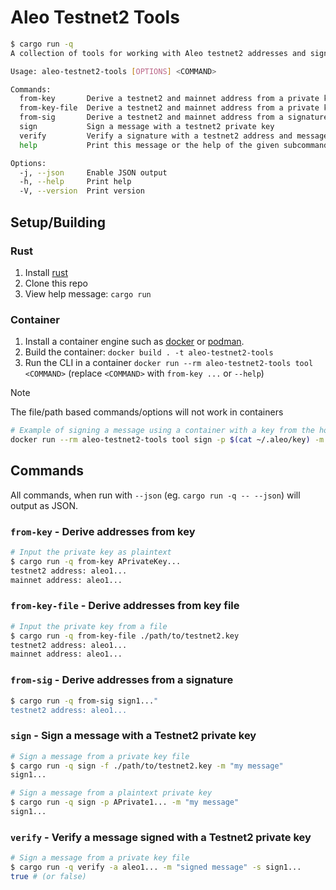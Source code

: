 # Aleo Testnet2 Tools

```bash
$ cargo run -q
A collection of tools for working with Aleo testnet2 addresses and signatures

Usage: aleo-testnet2-tools [OPTIONS] <COMMAND>

Commands:
  from-key       Derive a testnet2 and mainnet address from a private key
  from-key-file  Derive a testnet2 and mainnet address from a private key file
  from-sig       Derive a testnet2 and mainnet address from a signature
  sign           Sign a message with a testnet2 private key
  verify         Verify a signature with a testnet2 address and message
  help           Print this message or the help of the given subcommand(s)

Options:
  -j, --json     Enable JSON output
  -h, --help     Print help
  -V, --version  Print version
```

## Setup/Building

### Rust

1. Install [rust](https://www.rust-lang.org/tools/install)
1. Clone this repo
1. View help message: `cargo run`

### Container

1. Install a container engine such as [docker](https://docs.docker.com/engine/install/) or [podman](https://podman.io/docs/installation).
1. Build the container: `docker build . -t aleo-testnet2-tools`
1. Run the CLI in a container `docker run --rm aleo-testnet2-tools tool <COMMAND>` (replace `<COMMAND>` with `from-key ...` or `--help`)

> [!NOTE]
> The file/path based commands/options will not work in containers
>
> ```sh
> # Example of signing a message using a container with a key from the host filesystem
> docker run --rm aleo-testnet2-tools tool sign -p $(cat ~/.aleo/key) -m "hello, world!"
> ```


## Commands

All commands, when run with `--json` (eg. `cargo run -q -- --json`) will output as JSON.

### `from-key` - Derive addresses from key

```sh
# Input the private key as plaintext
$ cargo run -q from-key APrivateKey...
testnet2 address: aleo1...
mainnet address: aleo1...
```

### `from-key-file` - Derive addresses from key file

```sh
# Input the private key from a file
$ cargo run -q from-key-file ./path/to/testnet2.key
testnet2 address: aleo1...
mainnet address: aleo1...
```

### `from-sig` - Derive addresses from a signature

```sh
$ cargo run -q from-sig sign1..."
testnet2 address: aleo1...
```

### `sign` - Sign a message with a Testnet2 private key

```sh
# Sign a message from a private key file
$ cargo run -q sign -f ./path/to/testnet2.key -m "my message"
sign1...

# Sign a message from a plaintext private key
$ cargo run -q sign -p APrivate1... -m "my message"
sign1...
```

### `verify` - Verify a message signed with a Testnet2 private key

```sh
# Sign a message from a private key file
$ cargo run -q verify -a aleo1... -m "signed message" -s sign1...
true # (or false)
```

